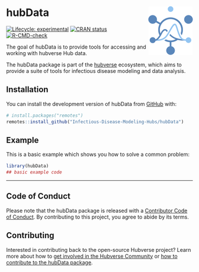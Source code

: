
<!-- README.md is generated from README.Rmd. Please edit that file -->

# hubData <a href="https://Infectious-Disease-Modeling-Hubs.github.io/hubData/"><img src="man/figures/logo.png" align="right" height="131" alt="hubData website" /></a>

<!-- badges: start -->

[![Lifecycle:
experimental](https://img.shields.io/badge/lifecycle-experimental-orange.svg)](https://lifecycle.r-lib.org/articles/stages.html#experimental)
[![CRAN
status](https://www.r-pkg.org/badges/version/hubData)](https://CRAN.R-project.org/package=hubData)
[![R-CMD-check](https://github.com/Infectious-Disease-Modeling-Hubs/hubData/actions/workflows/R-CMD-check.yaml/badge.svg)](https://github.com/Infectious-Disease-Modeling-Hubs/hubData/actions/workflows/R-CMD-check.yaml)
<!-- badges: end -->

The goal of hubData is to provide tools for accessing and working with
hubverse Hub data.

The hubData package is part of the [hubverse](https://hubverse.org)
ecosystem, which aims to provide a suite of tools for infectious disease
modeling and data analysis.

## Installation

You can install the development version of hubData from
[GitHub](https://github.com/) with:

``` r
# install.packages("remotes")
remotes::install_github("Infectious-Disease-Modeling-Hubs/hubData")
```

## Example

This is a basic example which shows you how to solve a common problem:

``` r
library(hubData)
## basic example code
```

------------------------------------------------------------------------

## Code of Conduct

Please note that the hubData package is released with a [Contributor
Code of Conduct](.github/CODE_OF_CONDUCT.md). By contributing to this
project, you agree to abide by its terms.

## Contributing

Interested in contributing back to the open-source Hubverse project?
Learn more about how to [get involved in the Hubverse
Community](https://hubdocs.readthedocs.io/en/latest/overview/contribute.html)
or [how to contribute to the hubData package](.github/CONTRIBUTING.md).
